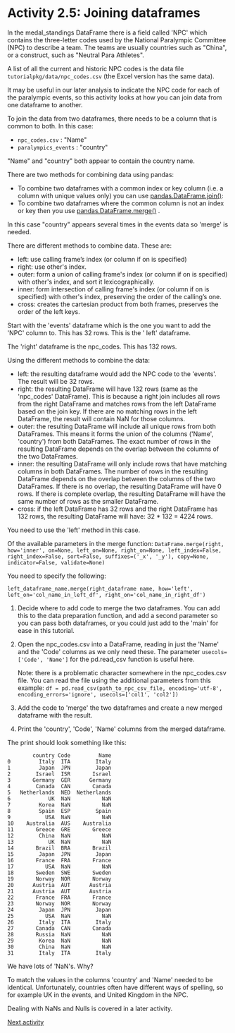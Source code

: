 # Activity 2.5: Joining dataframes

In the medal_standings DataFrame there is a field called 'NPC' which contains the three-letter codes used by the
National Paralympic Committee (NPC) to describe a team. The teams are usually countries such as "China", or a construct,
such as "Neutral Para Athletes".

A list of all the current and historic NPC codes is the data file `tutorialpkg/data/npc_codes.csv` (the Excel version
has
the same data).

It may be useful in our later analysis to indicate the NPC code for each of the paralympic events, so this activity
looks at how you can join data from one dataframe to another.

To join the data from two dataframes, there needs to be a column that is common to both. In this case:

- `npc_codes.csv` : "Name"
- `paralympics_events` : "country"

"Name" and "country" both appear to contain the country name.

There are two methods for combining data using pandas:

- To combine two dataframes with a common index or key column (i.e. a column with unique values only) you can
  use [pandas.DataFrame.join()](https://pandas.pydata.org/docs/reference/api/pandas.DataFrame.join.html?highlight=join#pandas.DataFrame.join):
- To combine two dataframes where the common column is not an index or key then you
  use [pandas.DataFrame.merge()](https://pandas.pydata.org/docs/reference/api/pandas.DataFrame.merge.html?highlight=merge#pandas.DataFrame.merge)
  .

In this case "country" appears several times in the events data so 'merge' is needed.

There are different methods to combine data. These are:

- left: use calling frame’s index (or column if on is specified)
- right: use other's index.
- outer: form a union of calling frame's index (or column if on is specified) with other's index, and sort it
  lexicographically.
- inner: form intersection of calling frame's index (or column if on is specified) with other's index, preserving the
  order of the calling’s one.
- cross: creates the cartesian product from both frames, preserves the order of the left keys.

Start with the 'events' dataframe which is the one you want to add the 'NPC' column to. This has 32 rows. This is the '
left' dataframe.

The 'right' dataframe is the npc_codes. This has 132 rows.

Using the different methods to combine the data:

- left: the resulting dataframe would add the NPC code to the 'events'. The result will be 32 rows.
- right: the resulting DataFrame will have 132 rows (same as the 'npc_codes' DataFrame). This is because a right join
  includes all rows from the right DataFrame and matches rows from the left DataFrame based on the join key. If there
  are no matching rows in the left DataFrame, the result will contain NaN for those columns.
- outer: the resulting DataFrame will include all unique rows from both DataFrames. This means it forms the union of the
  columns ('Name', 'country') from both DataFrames. The exact number of rows in the resulting DataFrame depends on the
  overlap between the columns of the two DataFrames.
- inner: the resulting DataFrame will only include rows that have matching columns in both DataFrames. The number of
  rows in the resulting DataFrame depends on the overlap between the columns of the two DataFrames. If there is no
  overlap, the resulting DataFrame will have 0 rows. If there is complete overlap, the resulting DataFrame will have the
  same number of rows as the smaller DataFrame.
- cross: if the left DataFrame has 32 rows and the right DataFrame has 132 rows, the resulting DataFrame will have: 32 *
  132 = 4224 rows.

You need to use the 'left' method in this case.

Of the available parameters in the merge function:
`DataFrame.merge(right, how='inner', on=None, left_on=None, right_on=None, left_index=False, right_index=False, sort=False, suffixes=('_x', '_y'), copy=None, indicator=False, validate=None)`

You need to specify the following:

`left_dataframe_name.merge(right_dataframe name, how='left', left_on='col_name_in_left_df', right_on='col_name_in_right_df')`

1. Decide where to add code to merge the two dataframes. You can add this to the data preparation function, and add a
   second parameter
   so you can pass both dataframes, or you could just add to the 'main' for ease in this tutorial.
2. Open the npc_codes.csv into a DataFrame, reading in just the 'Name' and the 'Code' columns as we only need these.
   The parameter `usecols=['Code', 'Name']` for the pd.read_csv function is useful here.

   Note: there is a problematic character somewhere in the npc_codes.csv file. You can read the file using the
   additional parameters from this example:
   `df = pd.read_csv(path_to_npc_csv_file, encoding='utf-8', encoding_errors='ignore', usecols=['col1', 'col2'])`
3. Add the code to 'merge' the two dataframes and create a new merged dataframe with the result.
4. Print the 'country', 'Code', 'Name' columns from the merged dataframe.

The print should look something like this:

```text
        country Code         Name
0         Italy  ITA        Italy
1         Japan  JPN        Japan
2        Israel  ISR       Israel
3       Germany  GER      Germany
4        Canada  CAN       Canada
5   Netherlands  NED  Netherlands
6            UK  NaN          NaN
7         Korea  NaN          NaN
8         Spain  ESP        Spain
9           USA  NaN          NaN
10    Australia  AUS    Australia
11       Greece  GRE       Greece
12        China  NaN          NaN
13           UK  NaN          NaN
14       Brazil  BRA       Brazil
15        Japan  JPN        Japan
16       France  FRA       France
17          USA  NaN          NaN
18       Sweden  SWE       Sweden
19       Norway  NOR       Norway
20      Austria  AUT      Austria
21      Austria  AUT      Austria
22       France  FRA       France
23       Norway  NOR       Norway
24        Japan  JPN        Japan
25          USA  NaN          NaN
26        Italy  ITA        Italy
27       Canada  CAN       Canada
28       Russia  NaN          NaN
29        Korea  NaN          NaN
30        China  NaN          NaN
31        Italy  ITA        Italy
```

We have lots of 'NaN's. Why?

To match the values in the columns 'country' and 'Name' needed to be identical. Unfortunately, countries often have different ways of spelling, so for example UK in the events, and United Kingdom in the NPC.

Dealing with NaNs and Nulls is covered in a later activity.

[Next activity](2-6-pandas-removing-columns.md)